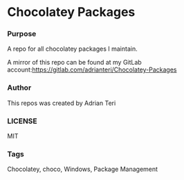 # Chocolatey Packages


### Purpose
A repo for all chocolatey packages I maintain.

A mirror of this repo can be found at my GitLab account:https://gitlab.com/adrianteri/Chocolatey-Packages

### Author
This repos was created by Adrian Teri

### LICENSE
MIT

### Tags
Chocolatey, choco, Windows, Package Management
